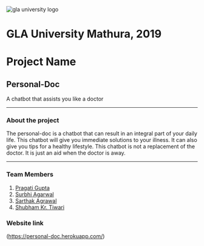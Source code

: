 ![gla university logo](https://github.com/dbc2201/Sample-Mini-Project/blob/master/images/uni_logo.png)

# GLA University Mathura, 2019 

# Project Name

## Personal-Doc
A chatbot that assists you like a doctor

***
### About the project
The personal-doc is a chatbot that can result in an integral part of your daily life. This chatbot will give you immediate solutions to your illness. It can also give you tips for a healthy lifestyle. This chatbot is not a replacement of the doctor. It is just an aid when the doctor is away.
***

### Team Members  

1. [Pragati Gupta](https://github.com/pragatigupta04)
2. [Surbhi Agarwal](https://github.com/surbhi1104)
3. [Sarthak Agrawal](https://github.com/sarthakgoenka) 
4. [Shubham Kr. Tiwari](https://github.com/shubhamrules470) 


### Website link

(https://personal-doc.herokuapp.com/)
